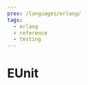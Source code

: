```yaml
---
prev: /languages/erlang/
tags:
  - erlang
  - reference
  - testing
---
```


# EUnit

<!--
TODO: Finish this reference
TODO: Add tutorial and link to it
TODO: Add any recipes and link to them
-->
